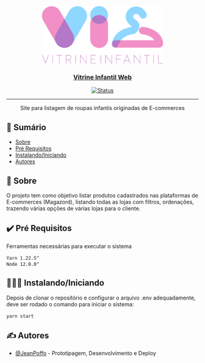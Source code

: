 <p align="center">
  <a href="" rel="noopener">
 <img height=150px src="logo.png" alt="Project logo"></a>
</p><a href="" rel="noopener">

<h3 align="center">Vitrine Infantil Web</h3>

<div align="center">

[![Status](https://img.shields.io/badge/status-active-success.svg)]()

</div>

---

<p align="center"> Site para listagem de roupas infantis originadas de E-commerces
    <br> 
</p>

## 📝 Sumário

- [Sobre](#sobre)
- [Pré Requisitos](#prerequisito)
- [Instalando/Iniciando](#instalando)
- [Autores](#autores)

## 📖 Sobre <a name = "sobre"></a>

O projeto tem como objetivo listar produtos cadastrados nas plataformas de E-commerces (Magazord), listando todas as lojas com filtros, ordenações, trazendo várias opções de várias lojas para o cliente.

## ✔️ Pré Requisitos <a name = "prerequisito"></a>

Ferramentas necessárias para executar o sistema

```
Yarn 1.22.5^
Node 12.0.0^
```

## 👨🏻‍💻 Instalando/Iniciando <a name = "instalando"></a>

Depois de clonar o reposítório e configurar o arquivo .env adequadamente, deve ser rodado o comando para iniciar o sistema:

```
yarn start
```
## ✍️ Autores <a name = "autores"></a>

- [@JeanPoffo](https://github.com/JeanPoffo) - Prototipagem, Desenvolvimento e Deploy